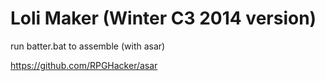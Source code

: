 # Loli Maker (Winter C3 2014 version)

run batter.bat to assemble (with asar)

https://github.com/RPGHacker/asar
